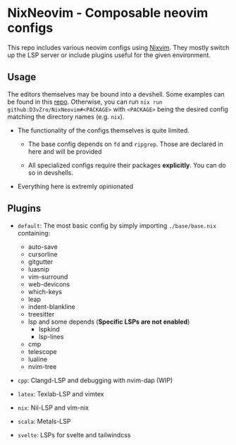 # NixNeovim - Composable neovim configs

This repo includes various neovim configs using [Nixvim](https://github.com/nix-community/nixvim).
They mostly switch up the LSP server or include plugins useful for the given environment.

## Usage

The editors themselves may be bound into a devshell. Some examples can be found in this
[repo](https://github.com/D3vZro/Devshells). Otherwise, you can run `nix run github:D3vZro/NixNeovim#<PACKAGE>` with
`<PACKAGE>` being the desired config matching the directory names (e.g. `nix`).

- The functionality of the configs themselves is quite limited.

    - The base config depends on `fd` and `ripgrep`. Those are declared in here and will be provided

    - All specialized configs require their packages **explicitly**. You can do so in devshells.

- Everything here is extremly opinionated

## Plugins

- `default`: The most basic config by simply importing `./base/base.nix` containing:

    - auto-save
    - cursorline
    - gitgutter
    - luasnip
    - vim-surround
    - web-devicons
    - which-keys
    - leap
    - indent-blankline
    - treesitter
    - lsp and some depends (**Specific LSPs are not enabled**)
        - lspkind
        - lsp-lines
    - cmp
    - telescope
    - lualine
    - nvim-tree

- `cpp`: Clangd-LSP and debugging with nvim-dap (WIP)

- `latex`: Texlab-LSP and vimtex

- `nix`: Nil-LSP and vim-nix

- `scala`: Metals-LSP

- `svelte`: LSPs for svelte and tailwindcss

